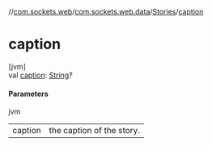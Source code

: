 //[com.sockets.web](../../../index.md)/[com.sockets.web.data](../index.md)/[Stories](index.md)/[caption](caption.md)

# caption

[jvm]\
val [caption](caption.md): [String](https://kotlinlang.org/api/latest/jvm/stdlib/kotlin/-string/index.html)?

#### Parameters

jvm

| | |
|---|---|
| caption | the caption of the story. |
